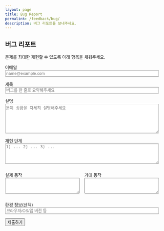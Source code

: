 ```yaml
---
layout: page
title: Bug Report
permalink: /feedback/bug/
description: 버그 리포트를 보내주세요.
---
```


## 버그 리포트

문제를 최대한 재현할 수 있도록 아래 항목을 채워주세요.

<form id="bug-form" action="https://formsubmit.co/captain@goolzy.com" method="POST">
  <input type="hidden" name="_template" value="table">
  <input type="hidden" name="_subject" id="bug_subject" value="[버그 리포트] 제출">
  <input type="hidden" name="Category" value="버그 리포트">
  <input type="hidden" name="_next" value="{{ '/feedback/bug/?success=1' | absolute_url }}">
  <input type="text" name="website" style="display:none" tabindex="-1" autocomplete="off">

  <label>이메일
    <input type="email" name="Email" required placeholder="name@example.com">
  </label>
  <input type="hidden" name="uid" value="">

  <label>제목
    <input type="text" name="Title" id="bug_title" required placeholder="버그를 한 줄로 요약해주세요">
  </label>

  <label>설명
    <textarea name="Description" rows="6" required placeholder="문제 상황을 자세히 설명해주세요"></textarea>
  </label>

  <label>재현 단계
    <textarea name="Steps_to_Reproduce" rows="4" placeholder="1) ... 2) ... 3) ..."></textarea>
  </label>

  <div class="grid">
    <div>
      <label>실제 동작
        <textarea name="Actual_Behavior" rows="3"></textarea>
      </label>
    </div>
    <div>
      <label>기대 동작
        <textarea name="Expected_Behavior" rows="3"></textarea>
      </label>
    </div>
  </div>

  <label>환경 정보(선택)
    <input type="text" name="Environment" placeholder="브라우저/OS/앱 버전 등">
  </label>

  <button type="submit" class="btn">제출하기</button>
</form>

<div id="bug-status" class="notice" style="display:none;"></div>

<script>
(function(){
  try {
    var p = new URLSearchParams(window.location.search);
    if (p.get('success') === '1') {
      var box = document.getElementById('bug-status');
      box.style.display = 'block';
      box.textContent = '감사합니다! 버그 리포트가 전송되었습니다.';
    }
  } catch(e){}
  function updateSubject(){
    var t = document.getElementById('bug_title').value || '제목 미입력';
    document.getElementById('bug_subject').value = '[버그 리포트] ' + t;
  }
  document.getElementById('bug-form').addEventListener('input', updateSubject);

  // Autofill from AuthBridge (email, uid)
  try {
    var form = document.getElementById('bug-form');
    var emailInput = form.querySelector('input[name="Email"]');
    var uidInput = form.querySelector('input[name="uid"]');
    if (window.AuthBridge) {
      var user = AuthBridge.currentUser && AuthBridge.currentUser();
      if (user && user.email) { emailInput.value = user.email; }
      if (user && user.uid && uidInput) { uidInput.value = user.uid; }
      AuthBridge.onChange(function(u){
        if (u && u.email) emailInput.value = u.email; else emailInput.value = '';
        if (uidInput) uidInput.value = (u && u.uid) ? u.uid : '';
      });
    }
  } catch(e){}
})();
</script>

<style>
form#bug-form label { display:block; margin: 0.75rem 0; }
form#bug-form input[type="text"],
form#bug-form input[type="email"],
form#bug-form textarea { width:100%; }
.notice { background: #eefcf7; border:1px solid #c9f1e6; padding:0.75rem 1rem; border-radius: 8px; margin-top: 1rem; }
.grid { display:grid; grid-template-columns: 1fr 1fr; gap:1rem; }
@media (max-width: 640px) { .grid { grid-template-columns: 1fr; } }
</style>
